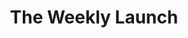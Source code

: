 ---
description: Chris guides you through the most interesting stories and clips that
  set the stage for the rest of the week. All part of a brand-new feed!
link: https://podcastindex.org/podcast/6600339
shortname: podcastindex.org-ssh
title: The Weekly Launch
---
